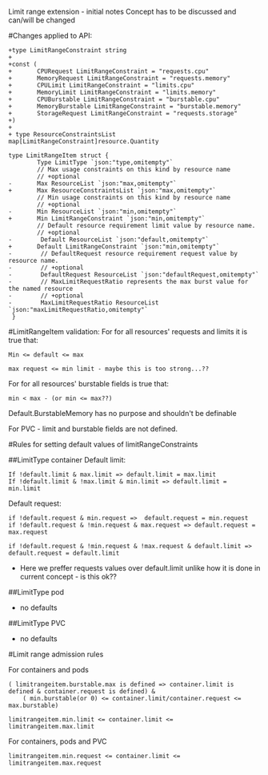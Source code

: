 Limit range extension - initial notes
Concept has to be discussed and can/will be changed

#Changes applied to API:

``` golang
+type LimitRangeConstraint string
+
+const (
+       CPURequest LimitRangeConstraint = "requests.cpu"
+       MemoryRequest LimitRangeConstraint = "requests.memory"
+       CPULimit LimitRangeConstraint = "limits.cpu"
+       MemoryLimit LimitRangeConstraint = "limits.memory"
+       CPUBurstable LimitRangeConstraint = "burstable.cpu"
+       MemoryBurstable LimitRangeConstraint = "burstable.memory"
+       StorageRequest LimitRangeConstraint = "requests.storage"
+)
+ 
+ type ResourceConstraintsList map[LimitRangeConstraint]resource.Quantity

type LimitRangeItem struct {
        Type LimitType `json:"type,omitempty"`
        // Max usage constraints on this kind by resource name
        // +optional
-       Max ResourceList `json:"max,omitempty"`
+       Max ResourceConstraintsList `json:"max,omitempty"`
        // Min usage constraints on this kind by resource name
        // +optional
-       Min ResourceList `json:"min,omitempty"`
+       Min LimitRangeConstraint `json:"min,omitempty"`
        // Default resource requirement limit value by resource name.
        // +optional
-        Default ResourceList `json:"default,omitempty"`
+       Default LimitRangeConstraint `json:"min,omitempty"`
-        // DefaultRequest resource requirement request value by resource name.
-        // +optional
-        DefaultRequest ResourceList `json:"defaultRequest,omitempty"`
-        // MaxLimitRequestRatio represents the max burst value for the named resource
-        // +optional
-        MaxLimitRequestRatio ResourceList `json:"maxLimitRequestRatio,omitempty"`
 }
```

#LimitRangeItem validation:
For for all resources' requests and limits it is true that:

```
Min <= default <= max
```

```
max request <= min limit - maybe this is too strong...??
```

For for all resources' burstable fields is true that:

```
min < max - (or min <= max??)
```

Default.BurstableMemory has no purpose and shouldn't be definable

For PVC - limit and burstable fields are not defined.

#Rules for setting default values of limitRangeConstraints

##LimitType container
Default limit:
```
If !default.limit & max.limit => default.limit = max.limit
If !default.limit & !max.limit & min.limit => default.limit = min.limit
```

Default request:
```
if !default.request & min.request =>  default.request = min.request
if !default.request & !min.request & max.request => default.request = max.request
```
```
if !default.request & !min.request & !max.request & default.limit => default.request = default.limit
```

 - Here we preffer requests values over default.limit unlike how it is done in current concept - is this ok??
 
##LimitType pod
 - no defaults
  
##LimitType PVC
 - no defaults

#Limit range admission rules

For containers and pods

```
( limitrangeitem.burstable.max is defined => container.limit is defined & container.request is defined) &
    ( min.burstable(or 0) <= container.limit/container.request <= max.burstable)
```

```
limitrangeitem.min.limit <= container.limit <= limitrangeitem.max.limit
```

For containers, pods and PVC
```
limitrangeitem.min.request <= container.limit <= limitrangeitem.max.request
```
